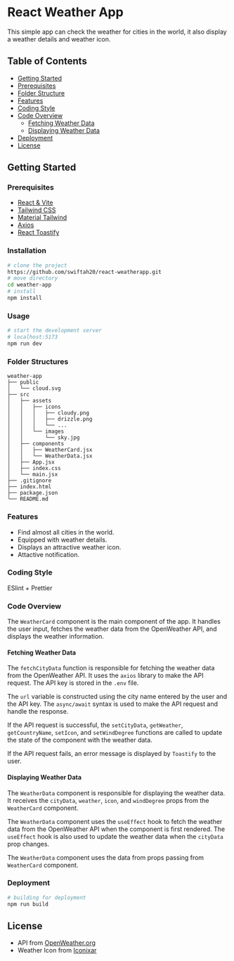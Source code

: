 # React Weather App

This simple app can check the weather for cities in the world, it also display a weather details and weather icon.

## Table of Contents

- [Getting Started](#getting-started)
- [Prerequisites](#prerequisites)
- [Folder Structure](#folder-structure)
- [Features](#features)
- [Coding Style](#coding-style)
- [Code Overview](#code-overview)
  - [Fetching Weather Data](fetching-weather-data)
  - [Displaying Weather Data](displaying-weather-data)   
- [Deployment](#deployment)
- [License](#license)

## Getting Started

### Prerequisites
- [React & Vite](https://vitejs.dev/guide/)
- [Tailwind CSS](https://tailwindcss.com/)
- [Material Tailwind](https://www.material-tailwind.com/)
- [Axios](https://axios-http.com/)
- [React Toastify](https://www.npmjs.com/package/react-toastify)

### Installation
```bash
# clone the project
https://github.com/swiftah20/react-weatherapp.git
# move directory
cd weather-app
# install
npm install
```

### Usage
```bash
# start the development server
# localhost:5173
npm run dev
```


### Folder Structures
```
weather-app        
├── public
│   └── cloud.svg
├── src
│   ├── assets
│   │   ├── icons
│   │   │   ├── cloudy.png
│   │   │   ├── drizzle.png
│   │   │   └── ...
│   │   └── images
│   │       └── sky.jpg
│   ├── components
│   │   ├── WeatherCard.jsx
│   │   └── WeatherData.jsx
│   ├── App.jsx
│   ├── index.css
│   └── main.jsx
├── .gitignore
├── index.html
├── package.json
└── README.md
```

### Features

- Find almost all cities in the world.
- Equipped with weather details.
- Displays an attractive weather icon.
- Attactive notification.

### Coding Style
ESlint + Prettier

### Code Overview

The `WeatherCard` component is the main component of the app. It handles the user input, fetches the weather data from the OpenWeather API, and displays the weather information.

#### Fetching Weather Data

The `fetchCityData` function is responsible for fetching the weather data from the OpenWeather API. It uses the `axios` library to make the API request. The API key is stored in the `.env` file.

The `url` variable is constructed using the city name entered by the user and the API key. The `async/await` syntax is used to make the API request and handle the response.

If the API request is successful, the `setCityData`, `getWeather`, `getCountryName`, `setIcon`, and `setWindDegree` functions are called to update the state of the component with the weather data.

If the API request fails, an error message is displayed by `Toastify` to the user.

#### Displaying Weather Data

The `WeatherData` component is responsible for displaying the weather data. It receives the `cityData`, `weather`, `icon`, and `windDegree` props from the `WeatherCard` component.

The `WeatherData` component uses the `useEffect` hook to fetch the weather data from the OpenWeather API when the component is first rendered. The `useEffect` hook is also used to update the weather data when the `cityData` prop changes.

The `WeatherData` component uses the data from props passing from `WeatherCard` component.

### Deployment
```bash
# building for deployment
npm run build
```

## License
- API from [OpenWeather.org](https://openweathermap.org/)
- Weather Icon from [Iconixar](https://www.flaticon.com/authors/iconixar)
